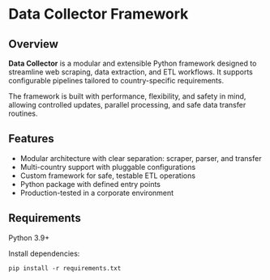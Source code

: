 # Data Collector Framework

## Overview

**Data Collector** is a modular and extensible Python framework designed to streamline web scraping, data extraction, and ETL workflows. It supports configurable pipelines tailored to country-specific requirements.

The framework is built with performance, flexibility, and safety in mind, allowing controlled updates, parallel processing, and safe data transfer routines.

## Features

- Modular architecture with clear separation: scraper, parser, and transfer
- Multi-country support with pluggable configurations
- Custom framework for safe, testable ETL operations
- Python package with defined entry points
- Production-tested in a corporate environment

## Requirements

Python 3.9+

Install dependencies:
```terminal 
pip install -r requirements.txt
```
